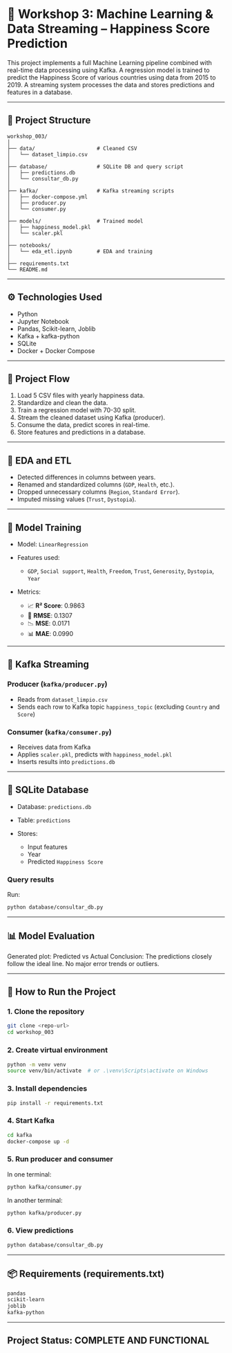 # 🧠 Workshop 3: Machine Learning & Data Streaming – Happiness Score Prediction

This project implements a full Machine Learning pipeline combined with real-time data processing using Kafka. A regression model is trained to predict the Happiness Score of various countries using data from 2015 to 2019. A streaming system processes the data and stores predictions and features in a database.

---

## 📁 Project Structure

```
workshop_003/
│
├── data/                    # Cleaned CSV
│   └── dataset_limpio.csv
│
├── database/                # SQLite DB and query script
│   ├── predictions.db
│   └── consultar_db.py
│
├── kafka/                   # Kafka streaming scripts
│   ├── docker-compose.yml
│   ├── producer.py
│   └── consumer.py
│
├── models/                  # Trained model
│   ├── happiness_model.pkl
│   └── scaler.pkl
│
├── notebooks/
│   └── eda_etl.ipynb        # EDA and training
│
├── requirements.txt
└── README.md
```

---

## ⚙️ Technologies Used

* Python
* Jupyter Notebook
* Pandas, Scikit-learn, Joblib
* Kafka + kafka-python
* SQLite
* Docker + Docker Compose

---

## 🔄 Project Flow

1. Load 5 CSV files with yearly happiness data.
2. Standardize and clean the data.
3. Train a regression model with 70-30 split.
4. Stream the cleaned dataset using Kafka (producer).
5. Consume the data, predict scores in real-time.
6. Store features and predictions in a database.

---

## 🧹 EDA and ETL

* Detected differences in columns between years.
* Renamed and standardized columns (`GDP`, `Health`, etc.).
* Dropped unnecessary columns (`Region`, `Standard Error`).
* Imputed missing values (`Trust`, `Dystopia`).

---

## 🧠 Model Training

* Model: `LinearRegression`
* Features used:

  * `GDP`, `Social support`, `Health`, `Freedom`, `Trust`, `Generosity`, `Dystopia`, `Year`
* Metrics:

  * 📈 **R² Score**: 0.9863
  * 📏 **RMSE**: 0.1307
  * 📉 **MSE**: 0.0171
  * 📊 **MAE**: 0.0990

---

## 🔁 Kafka Streaming

### Producer (`kafka/producer.py`)

* Reads from `dataset_limpio.csv`
* Sends each row to Kafka topic `happiness_topic` (excluding `Country` and `Score`)

### Consumer (`kafka/consumer.py`)

* Receives data from Kafka
* Applies `scaler.pkl`, predicts with `happiness_model.pkl`
* Inserts results into `predictions.db`

---

## 💾 SQLite Database

* Database: `predictions.db`
* Table: `predictions`
* Stores:

  * Input features
  * Year
  * Predicted `Happiness Score`

### Query results

Run:

```bash
python database/consultar_db.py
```

---

## 📊 Model Evaluation

Generated plot: Predicted vs Actual
Conclusion: The predictions closely follow the ideal line. No major error trends or outliers.

---

## 🚀 How to Run the Project

### 1. Clone the repository

```bash
git clone <repo-url>
cd workshop_003
```

### 2. Create virtual environment

```bash
python -m venv venv
source venv/bin/activate  # or .\venv\Scripts\activate on Windows
```

### 3. Install dependencies

```bash
pip install -r requirements.txt
```

### 4. Start Kafka

```bash
cd kafka
docker-compose up -d
```

### 5. Run producer and consumer

In one terminal:

```bash
python kafka/consumer.py
```

In another terminal:

```bash
python kafka/producer.py
```

### 6. View predictions

```bash
python database/consultar_db.py
```

---

## 📦 Requirements (requirements.txt)

```txt
pandas
scikit-learn
joblib
kafka-python
```

---

## Project Status: **COMPLETE AND FUNCTIONAL**
